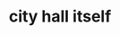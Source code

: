 ---
pid: CH896
title: city hall itself
location_transcription: its already situated
zipcode: 
outside_phl: 
neighborhood: 
age: '72'
age_range: 70+
instagram: 
image_file_name: CH_896.jpg
proposal_transcription: It's right in the center of the city, it's a beautiful structure,
  it encompasses patience, determination, and an eye for beauty.  I believe it exemplifies
  what this city is //supposed to be// it's beauty can be seen from each side of Broad
  st.
topic: Architecture,History,Philadelphia
topic_summary: 0, 0, 0
type: Building
keywords_other: City Hall
credit: Coker
image_labels: 
twitter: 
facebook: 
permalink: "/monuments/ch896/"
layout: item-page
---